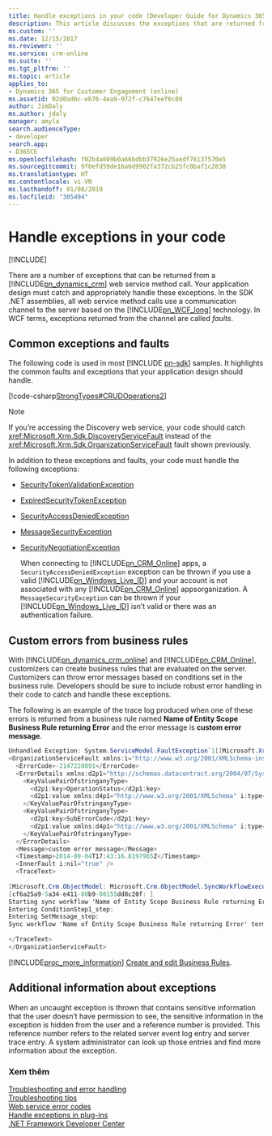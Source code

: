 ```yaml
---
title: Handle exceptions in your code (Developer Guide for Dynamics 365 for Customer Engagement)| MicrosoftDocs
description: This article discusses the exceptions that are returned from a Dynamics 365 for Customer Engagement web service method call. The sample in this article highlights the common faults and exceptions that your application design should handle.
ms.custom: ''
ms.date: 12/15/2017
ms.reviewer: ''
ms.service: crm-online
ms.suite: ''
ms.tgt_pltfrm: ''
ms.topic: article
applies_to:
- Dynamics 365 for Customer Engagement (online)
ms.assetid: 02d0ad6c-eb76-4ea9-972f-c7647eef6c09
author: JimDaly
ms.author: jdaly
manager: amyla
search.audienceType:
- developer
search.app:
- D365CE
ms.openlocfilehash: f02b4a609b0a66bdbb37926e25aedf76137570e5
ms.sourcegitcommit: 9f0efd59de16a6d9902fa372cb25fc0baf1c2838
ms.translationtype: HT
ms.contentlocale: vi-VN
ms.lasthandoff: 01/08/2019
ms.locfileid: "385494"
---
```

# <a name="handle-exceptions-in-your-code"></a>Handle exceptions in your code

[!INCLUDE[](../../includes/cc_applies_to_update_9_0_0.md)]

There are a number of exceptions that can be returned from a [!INCLUDE[pn_dynamics_crm](../../includes/pn-dynamics-crm.md)] web service method call. Your application design must catch and appropriately handle these exceptions. In the SDK .NET assemblies, all web service method calls use a communication channel to the server based on the [!INCLUDE[pn_WCF_long](../../includes/pn-wcf-long.md)] technology. In WCF terms, exceptions returned from the channel are called *faults*.  

<a name="BKMK_Common"></a>   

## <a name="common-exceptions-and-faults"></a>Common exceptions and faults  

 The following code is used in most [!INCLUDE [pn-sdk](../../includes/pn-sdk.md)] samples. It highlights the common faults and exceptions that your application design should handle.  
  
 [!code-csharp[StrongTypes#CRUDOperations2](../../snippets/csharp/CRMV8/strongtypes/cs/crudoperations2.cs#crudoperations2)]  
  
> [!NOTE]
>  If you’re accessing the Discovery web service, your code should catch <xref:Microsoft.Xrm.Sdk.DiscoveryServiceFault> instead of the <xref:Microsoft.Xrm.Sdk.OrganizationServiceFault> fault shown previously.  
  
 In addition to these exceptions and faults, your code must handle the following exceptions:  
  
- [SecurityTokenValidationException](https://msdn.microsoft.com/library/system.identitymodel.tokens.securitytokenvalidationexception.aspx)  
  
- [ExpiredSecurityTokenException](https://msdn.microsoft.com/library/system.servicemodel.security.expiredsecuritytokenexception.aspx)  
  
- [SecurityAccessDeniedException](https://msdn.microsoft.com/library/system.servicemodel.security.securityaccessdeniedexception.aspx)  
  
- [MessageSecurityException](https://msdn.microsoft.com/library/system.servicemodel.security.messagesecurityexception.aspx)  
  
- [SecurityNegotiationException](https://msdn.microsoft.com/library/system.servicemodel.security.securitynegotiationexception.aspx)  
  
  When connecting to [!INCLUDE[pn_CRM_Online](../../includes/pn-crm-online.md)] apps, a `SecurityAccessDeniedException` exception can be thrown if you use a valid [!INCLUDE[pn_Windows_Live_ID](../../includes/pn-windows-live-id.md)] and your account is not associated with any [!INCLUDE[pn_CRM_Online](../../includes/pn-crm-online.md)] appsorganization. A `MessageSecurityException` can be thrown if your [!INCLUDE[pn_Windows_Live_ID](../../includes/pn-windows-live-id.md)] isn’t valid or there was an authentication failure.  
  
<a name="BKMK_BusinessRuleErrors"></a>

## <a name="custom-errors-from-business-rules"></a>Custom errors from business rules
 
 With [!INCLUDE[pn_dynamics_crm_online](../../includes/pn-dynamics-crm-online.md)] and [!INCLUDE[pn_CRM_Online](../../includes/pn-crm-online.md)], customizers can create business rules that are evaluated on the server. Customizers can throw error messages based on conditions set in the business rule. Developers should be sure to include robust error handling in their code to catch and handle these exceptions.  
  
 The following is an example of the trace log produced when one of these errors is returned from a business rule named **Name of Entity Scope Business Rule returning Error** and the error message is **custom error message**.  
  
```csharp
Unhandled Exception: System.ServiceModel.FaultException`1[[Microsoft.Xrm.Sdk.OrganizationServiceFault, Microsoft.Xrm.Sdk, Version=7.0.0.0, Culture=neutral, PublicKeyToken=31bf3856ad364e35]]: custom error messageDetail:   
<OrganizationServiceFault xmlns:i="http://www.w3.org/2001/XMLSchema-instance" xmlns="http://schemas.microsoft.com/xrm/2011/Contracts">  
  <ErrorCode>-2147220891</ErrorCode>  
  <ErrorDetails xmlns:d2p1="http://schemas.datacontract.org/2004/07/System.Collections.Generic">  
    <KeyValuePairOfstringanyType>  
      <d2p1:key>OperationStatus</d2p1:key>  
      <d2p1:value xmlns:d4p1="http://www.w3.org/2001/XMLSchema" i:type="d4p1:string">0</d2p1:value>  
    </KeyValuePairOfstringanyType>  
    <KeyValuePairOfstringanyType>  
      <d2p1:key>SubErrorCode</d2p1:key>  
      <d2p1:value xmlns:d4p1="http://www.w3.org/2001/XMLSchema" i:type="d4p1:string">-2146233088</d2p1:value>  
    </KeyValuePairOfstringanyType>  
  </ErrorDetails>  
  <Message>custom error message</Message>  
  <Timestamp>2014-09-04T17:43:16.8197965Z</Timestamp>  
  <InnerFault i:nil="true" />  
  <TraceText>  
  
[Microsoft.Crm.ObjectModel: Microsoft.Crm.ObjectModel.SyncWorkflowExecutionPlugin]  
[cf6a25a9-5a34-e411-80b9-00155dd8c20f: ]  
Starting sync workflow 'Name of Entity Scope Business Rule returning Error', Id: c76a25a9-5a34-e411-80b9-00155dd8c20f  
Entering ConditionStep1_step:   
Entering SetMessage_step:   
Sync workflow 'Name of Entity Scope Business Rule returning Error' terminated with error 'custom error message'  
  
</TraceText>  
</OrganizationServiceFault>  
```  
  
 [!INCLUDE[proc_more_information](../../includes/proc-more-information.md)] [Create and edit Business Rules](https://technet.microsoft.com/library/dn531086.aspx).  
  
<a name="BKMK_AdditionalInfo"></a>   
## <a name="additional-information-about-exceptions"></a>Additional information about exceptions  
 When an uncaught exception is thrown that contains sensitive information that the user doesn’t have permission to see, the sensitive information in the exception is hidden from the user and a reference number is provided. This reference number refers to the related server event log entry and server trace entry. A system administrator can look up those entries and find more information about the exception.  
  
### <a name="see-also"></a>Xem thêm  
 [Troubleshooting and error handling](troubleshooting-error-handling.md)   
 [Troubleshooting tips](troubleshooting-tips.md)   
 [Web service error codes](web-service-error-codes.md)   
 [Handle exceptions in plug-ins](../handle-exceptions-plugins.md)   
 [.NET Framework Developer Center](https://msdn.microsoft.com/netframework/aa663324.aspx)
